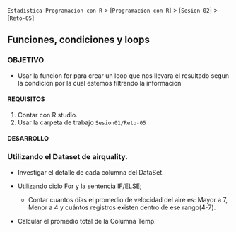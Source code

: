 `Estadistica-Programacion-con-R` > [`Programacion con R`] > [`Sesion-02`] > [`Reto-05`] 
## Funciones, condiciones y loops

### OBJETIVO
- Usar la funcion for para crear un loop que nos llevara el resultado segun la condicion por la cual estemos filtrando la informacion

#### REQUISITOS
1. Contar con R studio.
1. Usar la carpeta de trabajo `Sesion01/Reto-05`

#### DESARROLLO
### Utilizando el Dataset de airquality.

- Investigar el detalle de cada columna del DataSet.

- Utilizando ciclo For y la sentencia IF/ELSE; 
    * Contar cuantos días el promedio de velocidad del aire es: Mayor a 7, Menor a 4 y 
      cuántos registros existen dentro de ese rango(4-7). 
    
- Calcular el promedio total de la Columna Temp.

  
